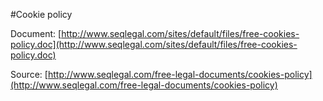 #Cookie policy

Document: [http://www.seqlegal.com/sites/default/files/free-cookies-policy.doc](http://www.seqlegal.com/sites/default/files/free-cookies-policy.doc)

Source: [http://www.seqlegal.com/free-legal-documents/cookies-policy](http://www.seqlegal.com/free-legal-documents/cookies-policy)